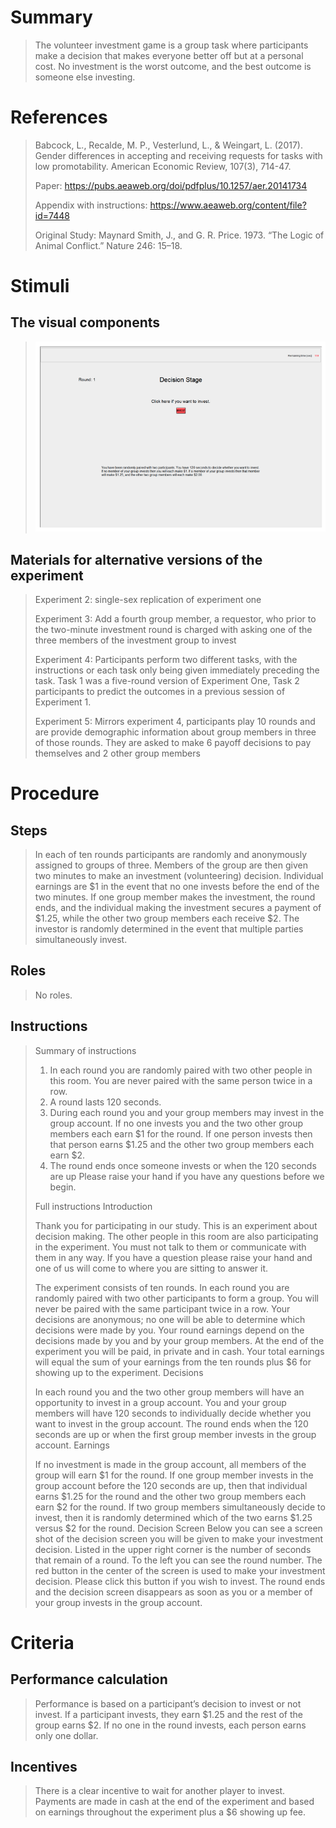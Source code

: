 # Summary
> The volunteer investment game is a group task where participants make a decision that makes everyone better off but at a personal cost. No investment is the worst outcome, and the best outcome is someone else investing. 

# References
> Babcock, L., Recalde, M. P., Vesterlund, L., & Weingart, L. (2017). Gender differences in accepting and receiving requests for tasks with low promotability. American Economic Review, 107(3), 714-47.
>
>  Paper: https://pubs.aeaweb.org/doi/pdfplus/10.1257/aer.20141734
> 
> Appendix with instructions: https://www.aeaweb.org/content/file?id=7448
> 
> Original Study: Maynard Smith, J., and G. R. Price. 1973. “The Logic of Animal Conflict.” Nature 246: 15–18. 

# Stimuli
## The visual components
> ![Alt text](tasks/images/Volunteervisual.png)


## Materials for alternative versions of the experiment 
>Experiment 2: single-sex replication of experiment one
>
>Experiment 3: Add a fourth group member, a requestor, who prior to the two-minute investment round is charged with asking one of the three members of the investment group to invest
>
>Experiment 4: Participants perform two different tasks, with the instructions or each task only being given immediately preceding the task. Task 1 was a five-round version of Experiment One, Task 2 participants to predict the outcomes in a previous session of Experiment 1.
>
>Experiment 5: Mirrors experiment 4, participants play 10 rounds and are provide demographic information about group members in three of those rounds. They are asked to make 6 payoff decisions to pay themselves and 2 other group members

# Procedure
## Steps
> In each of ten rounds participants are randomly and anonymously assigned to groups of three. Members of the group are then given two minutes to make an investment (volunteering) decision. Individual earnings are $1 in the event that no one invests before the end of the two minutes. If one group member makes the investment, the round ends, and the individual making the investment secures a payment of $1.25, while the other two group members each receive $2. The investor is randomly determined in the event that multiple parties simultaneously invest.


## Roles 
> No roles.

## Instructions
>Summary of instructions
> 1. In each round you are randomly paired with two other people in this room. You are never paired with the same person twice in a row.
>2. A round lasts 120 seconds.
>3. During each round you and your group members may invest in the group account. If no one invests you and the two other group members each earn $1 for the round. If one person invests then that
person earns $1.25 and the other two group members each earn $2.
>4. The round ends once someone invests or when the 120 seconds are up
Please raise your hand if you have any questions before we begin.
>
>Full instructions
>Introduction
>
>Thank you for participating in our study. This is an experiment about decision making. The other people in this room are also participating in the experiment. You must not talk to them or communicate with them in any way. If you have a question please raise your hand and one of us will come to where you are sitting to answer it.
>
>The experiment consists of ten rounds. In each round you are randomly paired with two other participants to form a group. You will never be paired with the same participant twice in a row. Your decisions are anonymous; no one will be able to determine which decisions were made by you. Your round earnings depend on the decisions made by you and by your group members. At the end of the experiment you will be paid, in private and in cash. Your total earnings will equal the sum of your earnings from the ten rounds plus $6 for showing up to the experiment.
Decisions
>
>In each round you and the two other group members will have an opportunity to invest in a group account. You and your group members will have 120 seconds to individually decide whether you want to invest in the group account. The round ends when the 120 seconds are up or when the first group member invests in the group account.
Earnings
>
>If no investment is made in the group account, all members of the group will earn $1 for the round. If one group member invests in the group account before the 120 seconds are up, then that individual earns $1.25 for the round and the other two group members each earn $2 for the round. If two group members simultaneously decide to invest, then it is randomly determined which of the two earns $1.25 versus $2 for the round.
Decision Screen
>Below you can see a screen shot of the decision screen you will be given to make your investment decision. Listed in the upper right corner is the number of seconds that remain of a round. To the left you can see the round number. The red button in the center of the screen is used to make your investment decision. Please click this button if you wish to invest. The round ends and the decision screen disappears as soon as you or a member of your group invests in the group account.


# Criteria
## Performance calculation
> Performance is based on a participant’s decision to invest or not invest. If a participant invests, they earn $1.25 and the rest of the group earns $2. If no one in the round invests, each person earns only one dollar. 


## Incentives
> There is a clear incentive to wait for another player to invest. Payments are made in cash at the end of the experiment and based on earnings throughout the experiment plus a $6 showing up fee.
